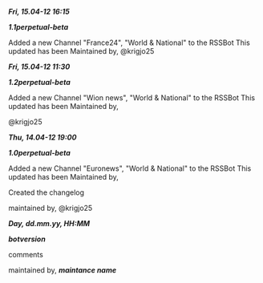 
***Fri, 15.04-12 16:15***

***1.1perpetual-beta***

Added a new Channel "France24", "World & National" to the RSSBot 
This updated has been Maintained by,
@krigjo25

***Fri, 15.04-12 11:30***

***1.2perpetual-beta***

Added a new Channel "Wion news", "World & National" to the RSSBot 
This updated has been Maintained by,

@krigjo25

***Thu, 14.04-12 19:00***

***1.0perpetual-beta***

Added a new Channel "Euronews", "World & National" to the RSSBot
This updated has been Maintained by,

Created the changelog

maintained by,
@krigjo25

***Day, dd.mm.yy, HH:MM***

***botversion***

comments

maintained by,
***maintance name***